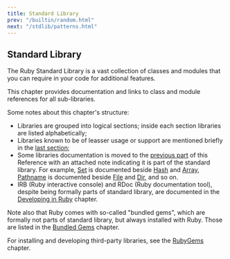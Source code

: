 ```yaml
---
title: Standard Library
prev: "/builtin/random.html"
next: "/stdlib/patterns.html"
---
```


## Standard Library[](#standard-library)

The Ruby Standard Library is a vast collection of classes and modules
that you can require in your code for additional features.

This chapter provides documentation and links to class and module
references for all sub-libraries.

Some notes about this chapter's structure:

* Libraries are grouped into logical sections; inside each section
  libraries are listed alphabetically;
* Libraries known to be of leasser usage or support are mentioned
  briefly in the [last section](stdlib/misc/other.md);
* Some libraries documentation is moved to the [previous
  part](builtin.md) of this Reference with an attached note indicating
  it is part of the standard library. For example,
  [Set](builtin/types/set.md) is documented beside
  [Hash](builtin/types/hash.md) and [Array](builtin/types/array.md),
  [Pathname](builtin/system-cli/filesystem.md#pahtname) is documented
  beside [File](builtin/system-cli/filesystem.md#file) and
  [Dir](builtin/system-cli/filesystem.md#dir), and so on.
* IRB (Ruby interactive console) and RDoc (Ruby documentation tool),
  despite being formally parts of standard library, are documented in
  the [Developing in Ruby](developing.md) chapter.

Note also that Ruby comes with so-called "bundled gems", which are
formally not parts of standard library, but always installed with Ruby.
Those are listed in the [Bundled Gems](stdlib/bundled.md) chapter.

For installing and developing third-party libraries, see the
[RubyGems](developing/libraries.md) chapter.

